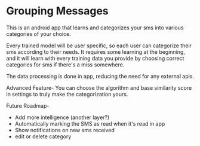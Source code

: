 # Grouping Messages

This is an android app that learns and categorizes your sms into various categories of your choice.

Every trained model will be user specific, so each user can categorize their sms according to their needs. 
It requires some learning at the beginning, 
and it will learn with every training data you provide by choosing correct categories for sms if there's a miss somewhere.

The data processing is done in app, reducing the need for any external apis.

Advanced Feature-
You can choose the algorithm and base similarity score in settings to truly make the categorization yours.

Future Roadmap-
* Add more intelligence (another layer?)
* Automatically marking the SMS as read when it's read in app
* Show notifications on new sms received
* edit or delete category
